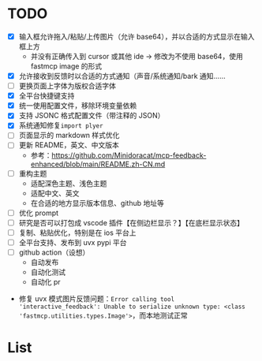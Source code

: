 # TODO

- [x] 输入框允许拖入/粘贴/上传图片（允许 base64），并以合适的方式显示在输入框上方
  - 并没有正确传入到 cursor 或其他 ide -> 修改为不使用 base64，使用 fastmcp image 的形式
- [x] 允许接收到反馈时以合适的方式通知（声音/系统通知/bark 通知……
- [ ] 更换页面上字体为版权合适字体
- [x] 全平台快捷键支持
- [x] 统一使用配置文件，移除环境变量依赖
- [x] 支持 JSONC 格式配置文件（带注释的 JSON）
- [x] 系统通知修复`import plyer`
- [ ] 页面显示的 markdown 样式优化
- [ ] 更新 README，英文、中文版本
  - 参考：https://github.com/Minidoracat/mcp-feedback-enhanced/blob/main/README.zh-CN.md
- [ ] 重构主题
  - 适配深色主题、浅色主题
  - 适配中文、英文
  - 在合适的地方显示版本信息、github 地址等
- [ ] 优化 prompt
- [ ] 研究是否可以打包成 vscode 插件【在侧边栏显示？】【在底栏显示状态】
- [ ] 复制、粘贴优化，特别是在 ios 平台上
- [ ] 全平台支持、发布到 uvx pypi 平台
- [ ] github action（设想）
  - 自动发布
  - 自动化测试
  - 自动化 pr
- 修复 uvx 模式图片反馈问题：`Error calling tool 'interactive_feedback': Unable to serialize unknown type: <class 'fastmcp.utilities.types.Image'>`，而本地测试正常

# List
